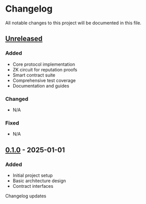 # Changelog

All notable changes to this project will be documented in this file.

## [Unreleased]

### Added
- Core protocol implementation
- ZK circuit for reputation proofs  
- Smart contract suite
- Comprehensive test coverage
- Documentation and guides

### Changed
- N/A

### Fixed
- N/A

## [0.1.0] - 2025-01-01

### Added
- Initial project setup
- Basic architecture design
- Contract interfaces

[Unreleased]: https://github.com/choncholk/EchoVeil/compare/v0.1.0...HEAD
[0.1.0]: https://github.com/choncholk/EchoVeil/releases/tag/v0.1.0

Changelog updates
